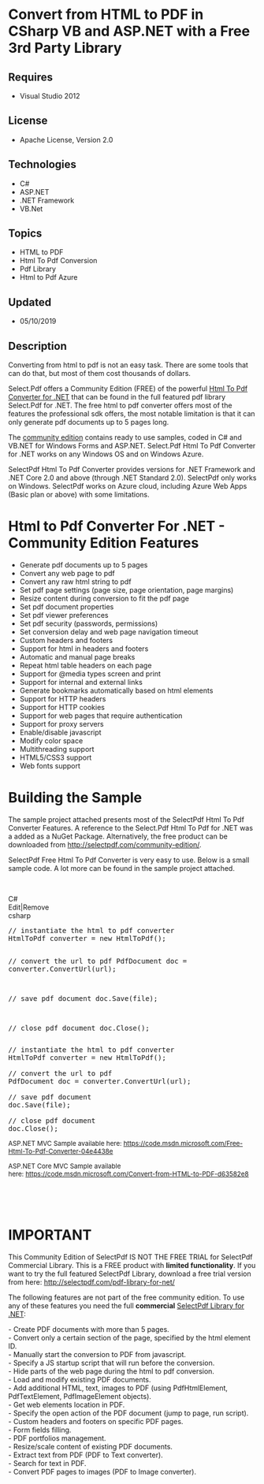 # Convert from HTML to PDF in CSharp VB and ASP.NET with a Free 3rd Party Library
## Requires
- Visual Studio 2012
## License
- Apache License, Version 2.0
## Technologies
- C#
- ASP.NET
- .NET Framework
- VB.Net
## Topics
- HTML to PDF
- Html To Pdf Conversion
- Pdf Library
- Html to Pdf Azure
## Updated
- 05/10/2019
## Description

<p>Converting from html to pdf is not an easy task. There are some tools that can do that, but most of them cost thousands of dollars.</p>
<p>Select.Pdf offers a Community Edition (FREE) of the powerful <a title="Html To Pdf Converter for .NET" href="http://selectpdf.com/html-to-pdf-converter/">
Html To Pdf Converter for .NET</a> that can be found in the full featured pdf library Select.Pdf for .NET. The free html to pdf converter offers most of the features the professional sdk offers, the most notable limitation is that it can only generate pdf documents
 up to 5 pages long.</p>
<p>The <a title="Free Html To Pdf for .NET" href="http://selectpdf.com/community-edition/">
community edition</a> contains ready to use samples, coded in C# and VB.NET for Windows Forms and ASP.NET. Select.Pdf Html To Pdf Converter for .NET works on any Windows OS and on Windows Azure.</p>
<p>SelectPdf Html To Pdf Converter provides versions for .NET Framework and .NET Core 2.0 and above (through .NET Standard 2.0). SelectPdf only works on Windows. SelectPdf works on Azure cloud, including Azure Web Apps (Basic plan or above) with some limitations.</p>
<h1>Html to Pdf Converter For .NET - Community Edition Features</h1>
<ul>
<li>Generate pdf documents up to 5 pages </li><li>Convert any web page to pdf </li><li>Convert any raw html string to pdf </li><li>Set pdf page settings (page size, page orientation, page margins) </li><li>Resize content during conversion to fit the pdf page </li><li>Set pdf document properties </li><li>Set pdf viewer preferences </li><li>Set pdf security (passwords, permissions) </li><li>Set conversion delay and web page navigation timeout </li><li>Custom headers and footers </li><li>Support for html in headers and footers </li><li>Automatic and manual page breaks </li><li>Repeat html table headers on each page </li><li>Support for @media types screen and print </li><li>Support for internal and external links </li><li>Generate bookmarks automatically based on html elements </li><li>Support for HTTP headers </li><li>Support for HTTP cookies </li><li>Support for web pages that require authentication </li><li>Support for proxy servers </li><li>Enable/disable javascript </li><li>Modify color space </li><li>Multithreading support </li><li>HTML5/CSS3 support </li><li>Web fonts support </li></ul>
<h1><span>Building the Sample</span></h1>
<p>The sample project attached presents most of the SelectPdf Html To Pdf Converter Features. A reference to the Select.Pdf Html To Pdf for .NET was a added as a NuGet Package. Alternatively, the free product can be downloaded from&nbsp;<a title="Free Html To Pdf Converter" href="http://selectpdf.com/community-edition/">http://selectpdf.com/community-edition/</a>.</p>
<p>SelectPdf Free Html To Pdf Converter is very easy to use. Below is a small sample code. A lot more can be found in the sample project attached.</p>
<p>&nbsp;</p>
<div class="scriptcode">
<div class="pluginEditHolder" pluginCommand="mceScriptCode">
<div class="title"><span>C#</span></div>
<div class="pluginLinkHolder"><span class="pluginEditHolderLink">Edit</span>|<span class="pluginRemoveHolderLink">Remove</span></div>
<span class="hidden">csharp</span>
<pre class="hidden">// instantiate the html to pdf converter
HtmlToPdf converter = new HtmlToPdf();

// convert the url to pdf
PdfDocument doc = converter.ConvertUrl(url);

// save pdf document
doc.Save(file);

// close pdf document
doc.Close();</pre>
<div class="preview">
<pre class="csharp"><span class="cs__com">//&nbsp;instantiate&nbsp;the&nbsp;html&nbsp;to&nbsp;pdf&nbsp;converter</span>&nbsp;
HtmlToPdf&nbsp;converter&nbsp;=&nbsp;<span class="cs__keyword">new</span>&nbsp;HtmlToPdf();&nbsp;
&nbsp;
<span class="cs__com">//&nbsp;convert&nbsp;the&nbsp;url&nbsp;to&nbsp;pdf</span>&nbsp;
PdfDocument&nbsp;doc&nbsp;=&nbsp;converter.ConvertUrl(url);&nbsp;
&nbsp;
<span class="cs__com">//&nbsp;save&nbsp;pdf&nbsp;document</span>&nbsp;
doc.Save(file);&nbsp;
&nbsp;
<span class="cs__com">//&nbsp;close&nbsp;pdf&nbsp;document</span>&nbsp;
doc.Close();</pre>
</div>
</div>
</div>
<p><span style="font-size:small">ASP.NET MVC Sample available here:&nbsp;<a href="https://code.msdn.microsoft.com/Free-Html-To-Pdf-Converter-04e4438e">https://code.msdn.microsoft.com/Free-Html-To-Pdf-Converter-04e4438e</a></span></p>
<p><span style="font-size:small">ASP.NET Core MVC Sample available here:&nbsp;<a href="https://code.msdn.microsoft.com/Convert-from-HTML-to-PDF-d63582e8">https://code.msdn.microsoft.com/Convert-from-HTML-to-PDF-d63582e8</a></span></p>
<p><span style="font-size:small"><br>
</span></p>
<p><span style="font-size:small"><br>
</span></p>
<h1>IMPORTANT</h1>
<p>This Community Edition of SelectPdf IS NOT THE FREE TRIAL for SelectPdf Commercial Library. This is a FREE product with
<strong>limited functionality</strong>. If you want to try the full featured SelectPdf Library, download a free trial version from here:
<a title="Html To Pdf Converter" href="http://selectpdf.com/pdf-library-for-net/" target="_blank">
http://selectpdf.com/pdf-library-for-net/</a></p>
<p>The following features are not part of the free community edition. To use any of these features you need the full
<strong>commercial</strong> <a title="SelectPdf Library for .NET" href="http://selectpdf.com/pdf-library-for-net/" target="_blank">
SelectPdf Library for .NET</a>:</p>
<p>- Create PDF documents with more than 5 pages.<br>
- Convert only a certain section of the page, specified by the html element ID.<br>
- Manually start the conversion to PDF from javascript.<br>
- Specify a JS startup script that will run before the conversion.<br>
- Hide parts of the web page during the html to pdf conversion.<br>
- Load and modify existing PDF documents.<br>
- Add additional HTML, text, images to PDF (using PdfHtmlElement, PdfTextElement, PdfImageElement objects).<br>
- Get web elements location in PDF.<br>
- Specify the open action of the PDF document (jump to page, run script).<br>
- Custom headers and footers on specific PDF pages.<br>
- Form fields filling.<br>
- PDF portfolios management.<br>
- Resize/scale content of existing PDF documents.<br>
- Extract text from PDF (PDF to Text converter).<br>
- Search for text in PDF.<br>
- Convert PDF pages to images (PDF to Image converter).</p>
